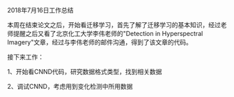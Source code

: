 2018年7月16日工作总结

本周在结束论文之后，开始看迁移学习，首先了解了迁移学习的基本知识，经过老师提醒之后又看了北京化工大学李伟老师的"Detection in Hyperspectral Imagery"文章，经过与李伟老师的邮件沟通，得到了该文章的代码。

接下来工作：

1、开始看CNND代码，研究数据格式类型，找到相关数据

2、调试CNND，考虑用到变化检测中所用数据